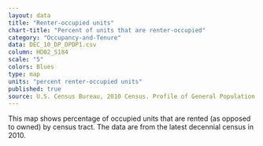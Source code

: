 ```yaml
---
layout: data
title: "Renter-occupied units"
chart-title: "Percent of units that are renter-occupied"
category: "Occupancy-and-Tenure"
data: DEC_10_DP_DPDP1.csv
column: HD02_S184
scale: "5"
colors: Blues
type: map
units: "percent renter-occupied units"
published: true
source: U.S. Census Bureau, 2010 Census. Profile of General Population and Housing Characteristics.
---
```


This map shows percentage of occupied units that are rented (as opposed to owned) by census tract. The data are from the latest decennial census in 2010.